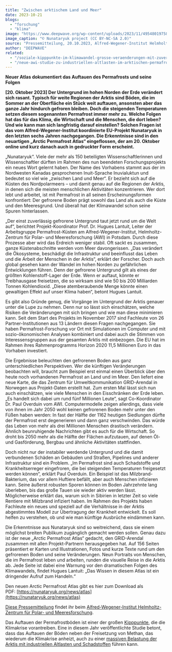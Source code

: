 ```yaml
---
title: "Zwischen arktischem Land und Meer"
date: 2023-10-21
blogs: 
  - "forschung"
  - "klima"
image: "https://www.deepwave.org/wp-content/uploads/2023/11/49548019758_85f22b3a3e_5k-scaled.jpg"
image_caption: "© Nunataryuk project (CC BY-NC-SA 2.0)"
source: "Pressemitteilung, 20.10.2023, Alfred-Wegener-Institut Helmholtz-Zentrum für Polar- und Meeresforschung"
author: "DEEPWAVE"
related: 
  - "/soziale-kipppunkte-im-klimawandel-grosse-veraenderungen-mit-zuversicht-bewirken/"
  - "/neue-awi-studie-zu-industriellen-altlasten-im-arktischen-permafrost/"
---
```


**Neuer Atlas dokumentiert das Auftauen des Permafrosts und seine Folgen**

**\[20. Oktober 2023\] Der Untergrund im hohen Norden der Erde verändert sich rasant. Typisch für weite Regionen der Arktis sind Böden, die im Sommer an der Oberfläche ein Stück weit auftauen, ansonsten aber das ganze Jahr hindurch gefroren bleiben. Doch die steigenden Temperaturen setzen diesem sogenannten Permafrost immer mehr zu. Welche Folgen hat das für das Klima, die Wirtschaft und die Menschen, die dort leben? Und wie kann man sich langfristig darauf einstellen? Solchen Fragen ist das vom Alfred-Wegener-Institut koordinierte EU-Projekt Nunataryuk in den letzten sechs Jahren nachgegangen. Die Erkenntnisse sind in den neuartigen „Arctic Permafrost Atlas“ eingeflossen, der am 20. Oktober online und kurz danach auch in gedruckter Form erscheint.**

„Nunataryuk“. Viele der mehr als 150 beteiligten Wissenschaftlerinnen und Wissenschaftler dürften im Rahmen des nun beendeten Forschungsprojekts ein neues Wort gelernt haben. Der Name des Vorhabens stammt aus der im Nordwesten Kanadas gesprochenen Inuit-Sprache Inuvialuktun und bedeutet so viel wie „zwischen Land und Meer“. Er bezieht sich auf die Küsten des Nordpolarmeers – und damit genau auf die Regionen der Arktis, in denen sich die meisten menschlichen Aktivitäten konzentrieren. Wer dort lebt und arbeitet, ist mit Permafrost in all seinen Erscheinungsformen konfrontiert: Der gefrorene Boden prägt sowohl das Land als auch die Küste und den Meeresgrund. Und überall hat der Klimawandel schon seine Spuren hinterlassen.

„Der einst zuverlässig gefrorene Untergrund taut jetzt rund um die Welt auf“, berichtet Projekt-Koordinator Prof. Dr. Hugues Lantuit, Leiter der Arbeitsgruppe Permafrost-Küsten am Alfred-Wegener-Institut, Helmholtz-Zentrum für Polar- und Meeresforschung (AWI) in Potsdam. Durch diese Prozesse aber wird das Erdreich weniger stabil. Oft sackt es zusammen, ganze Küstenabschnitte werden vom Meer davongerissen. „Das verändert die Ökosysteme, beschädigt die Infrastruktur und beeinflusst das Leben und die Arbeit der Menschen in der Arktis“, erklärt der Forscher. Doch auch global gesehen kann der Wandel im hohen Norden zu gefährlichen Entwicklungen führen. Denn der gefrorene Untergrund gilt als eines der größten Kohlenstoff-Lager der Erde. Wenn er auftaut, könnte er Treibhausgase freisetzen, die so wirksam sind wie 50 bis 200 Milliarden Tonnen Kohlendioxid. „Diese atemberaubende Menge könnte einen gewaltigen Effekt auf unser Klima haben“, betont Hugues Lantuit.

Es gibt also Gründe genug, die Vorgänge im Untergrund der Arktis genauer unter die Lupe zu nehmen. Denn nur so lässt sich einschätzen, welche Risiken die Veränderungen mit sich bringen und wie man diese minimieren kann. Seit dem Start des Projekts im November 2017 sind Fachleute von 26 Partner-Institutionen aus 13 Ländern diesen Fragen nachgegangen. Sie haben Permafrost-Forschung vor Ort mit Simulationen im Computer und mit sozio-ökonomischen Analysen kombiniert und dabei auch die Stimmen von Interessensgruppen aus der gesamten Arktis mit einbezogen. Die EU hat im Rahmen ihres Rahmenprogramms Horizon 2020 11,5 Millionen Euro in das Vorhaben investiert.

Die Ergebnisse beleuchten den gefrorenen Boden aus ganz unterschiedlichen Perspektiven. Wer die künftigen Veränderungen beobachten will, braucht zum Beispiel erst einmal einen Überblick über den heute noch vorhandenen Permafrost an Land und im Meer. Den liefert eine neue Karte, die das Zentrum für Umweltkommunikation GRID-Arendal in Norwegen aus Projekt-Daten erstellt hat. Zum ersten Mal lässt sich nun auch einschätzen, wie viele Menschen in den Eisschränken der Erde leben. „Es handelt sich dabei um rund fünf Millionen Leute“, sagt Co-Koordinator Dr. Paul Overduin vom AWI. Computermodelle zeigen allerdings, dass viele von ihnen im Jahr 2050 wohl keinen gefrorenen Boden mehr unter den Füßen haben werden: In fast der Hälfte der 1162 heutigen Siedlungen dürfte der Permafrost erst degenerieren und dann ganz verschwinden. Das würde das Leben von mehr als drei Millionen Menschen drastisch verändern. Ähnlich beunruhigende Nachrichten gibt es auch für die Wirtschaft. So droht bis 2050 mehr als die Hälfte der Flächen aufzutauen, auf denen Öl- und Gasförderung, Bergbau und ähnliche Aktivitäten stattfinden.

Doch nicht nur der instabiler werdende Untergrund und die damit verbundenen Schäden an Gebäuden und Straßen, Pipelines und anderer Infrastruktur sind ein Problem. „Im Permafrost sind auch Schadstoffe und Krankheitserreger eingefroren, die bei steigenden Temperaturen freigesetzt werden können“, erklärt Paul Overduin. Ein Beispiel ist das Milzbrand-Bakterium, das vor allem Huftiere befällt, aber auch Menschen infizieren kann. Seine äußerst robusten Sporen können im Boden Jahrzehnte lang überleben, bis das große Tauen sie wieder aktiv werden lässt. Möglicherweise erklärt das, warum sich in Sibirien in letzter Zeit so viele Rentiere mit Milzbrand infiziert haben. Im Rahmen des Projekts haben Fachleute ein neues und speziell auf die Verhältnisse in der Arktis abgestimmtes Modell zur Übertragung der Krankheit entwickelt. Es soll helfen zu verstehen, ob und wie man künftige Ausbrüche eindämmen kann.

Die Erkenntnisse aus Nunataryuk sind so weitreichend, dass sie einem möglichst breiten Publikum zugänglich gemacht werden sollen. Genau dazu ist der neue „Arctic Permafrost Atlas“ gedacht, den GRID-Arendal zusammen mit allen Projekt-Partnern herausgegeben hat. Auf 156 Seiten präsentiert er Karten und Illustrationen, Fotos und kurze Texte rund um den gefrorenen Boden und seine Veränderungen. Neun Portraits von Menschen, die im Permafrost leben und arbeiten, runden die visuelle Reise in die Arktis ab. Jede Seite ist dabei eine Warnung vor den dramatischen Folgen des Klimawandels, findet Hugues Lantuit: „Das Wissen in diesem Atlas ist ein dringender Aufruf zum Handeln.“

Den neuen Arctic Permafrost Atlas gibt es hier zum Download als PDF: [https://nunataryuk.org/news/atlas](https://nunataryuk.org/news/atlas)

[Diese Pressemitteilung](https://www.awi.de/ueber-uns/service/presse/presse-detailansicht/zwischen-arktischem-land-und-meer.html) findet ihr beim [Alfred-Wegener-Institut Helmholtz-Zentrum für Polar- und Meeresforschung](https://www.awi.de/).

Das Auftauen der Permafrostböden ist einer der großen [Kipppunkte](https://www.deepwave.org/soziale-kipppunkte-im-klimawandel-grosse-veraenderungen-mit-zuversicht-bewirken/), die die Klimakrise vorantreiben. Eine in diesem Jahr veröffentlichte Studie betont, dass das Auftauen der Böden neben der Freisetzung von Methan, das wiederum die Klimakrise anheizt, auch zu einer [massiven Belastung der Arktis mit industriellen Altlasten und Schadstoffen](https://www.deepwave.org/neue-awi-studie-zu-industriellen-altlasten-im-arktischen-permafrost/) führen kann.
